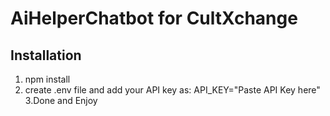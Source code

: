 # AiHelperChatbot for CultXchange
## Installation
1. npm install
2. create .env file and add your API key as:
     API_KEY="Paste API Key here"
3.Done and Enjoy
